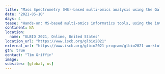 ```yaml
---
title: "Mass Spectrometry (MS)-based multi-omics analysis using the Galaxy-P bioinformatics platform: A case study in COVID19 data analysis"
date: '2021-05-10'
days: 4
tease: "Hands-on: MS-based multi-omics informatics tools, using the investigation of COVID19 proteomics data as a case study."
continent: NA
location:
  name: "GLBIO 2021, Online, United States"
location_url: "https://www.iscb.org/glbio2021"
external_url: "https://www.iscb.org/glbio2021-program/glbio2021-worktut"
gtn: true
contact: "Tim Griffin"
image: 
subsites: [global, us]
---
```

